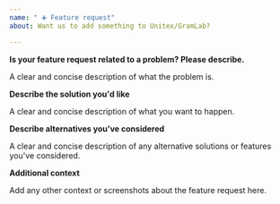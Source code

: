 ```yaml
---
name: " ➕ Feature request"
about: Want us to add something to Unitex/GramLab?

---
```


<!---
If you have a feature request for the visual user interface, create rather an issue on:

https://github.com/UnitexGramLab/gramlab-ide/issues

If your feature request is related with UnitexToolLogger then please fill-out the form below

For help and support, visit the Unitex/GramLab forum: http://forum.unitexgramlab.org
--->

**Is your feature request related to a problem? Please describe.**

A clear and concise description of what the problem is.

**Describe the solution you'd like**

A clear and concise description of what you want to happen.

**Describe alternatives you've considered**

A clear and concise description of any alternative solutions or features you've considered.

**Additional context**

Add any other context or screenshots about the feature request here.
